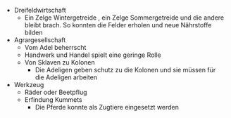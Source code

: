 - Dreifeldwirtschaft
	- Ein Zelge Wintergetreide , ein Zelge Sommergetreide und die andere bleibt brach. So konnten die Felder erholen und neue Nährstoffe bilden
- Agrargesellschaft
	- Vom Adel beherrscht
	- Handwerk und Handel spielt eine geringe Rolle
	- Von Sklaven zu Kolonen
		- Die Adeligen geben schutz zu die Kolonen und sie müssen für die Adeligen arbeiten
- Werkzeug
	- Räder oder Beetpflug
	- Erfindung Kummets
		- Die Pferde konnte als Zugtiere eingesetzt werden